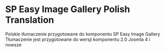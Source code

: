 # SP Easy Image Gallery Polish Translation

Polskie tłumaczenie przygotowane do komponentu SP Easy Image Gallery
Tłumaczenie jest przygotowane do wersji komponentu 2.0
Joomla 4 i nowsze